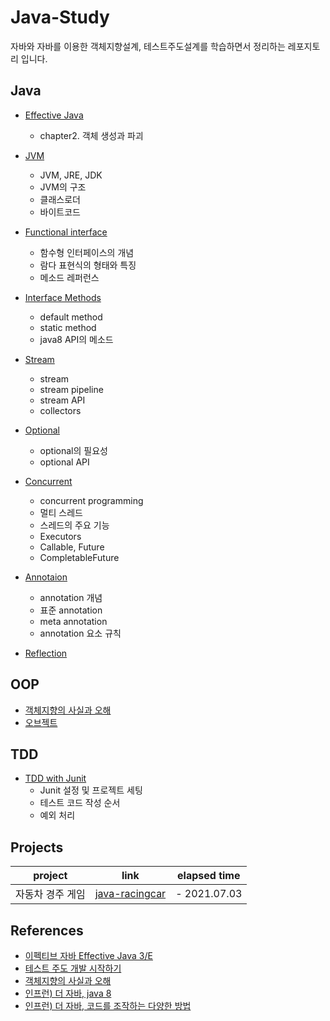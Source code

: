 # Java-Study
자바와 자바를 이용한 객체지향설계, 테스트주도설계를 학습하면서 정리하는 레포지토리 입니다.
## Java
- [Effective Java](https://github.com/Hyun-juhee/Effective-Java)
  - chapter2. 객체 생성과 파괴
- [JVM](https://github.com/Hyun-juhee/Java-Study/tree/main/java8/src/jvm)
  - JVM, JRE, JDK
  - JVM의 구조
  - 클래스로더
  - 바이트코드
- [Functional interface](https://github.com/Hyun-juhee/Java-Study/tree/main/java8/src/functionalInterface)
  - 함수형 인터페이스의 개념
  - 람다 표현식의 형태와 특징
  - 메소드 레퍼런스
- [Interface Methods](https://github.com/Hyun-juhee/Java-Study/tree/main/java8/src/interfaceMethod)
  - default method
  - static method
  - java8 API의 메소드
- [Stream](https://github.com/Hyun-juhee/Java-Study/tree/main/java8/src/stream)
  - stream
  - stream pipeline
  - stream API
  - collectors
- [Optional](https://github.com/Hyun-juhee/Java-Study/tree/main/java8/src/optional)
  - optional의 필요성
  - optional API
- [Concurrent](https://github.com/Hyun-juhee/Java-Study/tree/main/java8/src/concurrent)
  - concurrent programming
  - 멀티 스레드
  - 스레드의 주요 기능 
  - Executors
  - Callable, Future
  - CompletableFuture
- [Annotaion](https://github.com/Hyun-juhee/Java-Study/tree/main/java8/src/annotation)
  - annotation 개념
  - 표준 annotation
  - meta annotation
  - annotation 요소 규칙
  
- [Reflection](https://github.com/Hyun-juhee/Java-Study/tree/main/java8/src/reflection)

## OOP
- [객체지향의 사실과 오해](https://github.com/Hyun-juhee/Java-Study/blob/main/OOP/TheEssenceOfObjectOrientation.md)
- [오브젝트](https://github.com/Hyun-juhee/Java-Study/blob/main/OOP/Object.md)
## TDD
- [TDD with Junit](https://juhi.tistory.com/category/%EC%84%9C%EB%B2%84/TDD)
    - Junit 설정 및 프로젝트 세팅
    - 테스트 코드 작성 순서
    - 예외 처리
## Projects 
|project|link|elapsed time|
|------|---|----|
|자동차 경주 게임|[java-racingcar](https://github.com/Hyun-juhee/java-racingcar)|- 2021.07.03|
## References
- [이펙티브 자바 Effective Java 3/E](http://www.yes24.com/Product/Goods/65551284)
- [테스트 주도 개발 시작하기](http://www.yes24.com/Product/Goods/89145195?OzSrank=1)
- [객체지향의 사실과 오해](http://www.yes24.com/Product/Goods/18249021?OzSrank=1)
- [인프런) 더 자바, java 8](https://www.inflearn.com/course/the-java-java8)
- [인프런) 더 자바, 코드를 조작하는 다양한 방법](https://www.inflearn.com/course/the-java-application-test)